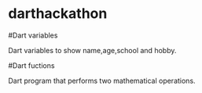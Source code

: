 # darthackathon

#Dart variables

Dart variables to show name,age,school and hobby.

#Dart fuctions

Dart program that performs two mathematical operations.

